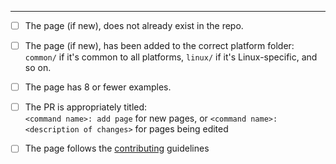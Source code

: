 ----
<!-- Thank you for sending a PR! -->
<!-- Please perform the following checks and check all the boxes that apply. -->
<!-- If a particular point is not applicable to your PR,
     strike-through the line by wrapping the text in ~~double tildes~~. -->
<!-- If your PR does not create or edit a command page (e.g. README edits, etc.)
     you can simply remove the entire checklist. -->

- [ ] The page (if new), does not already exist in the repo.

- [ ] The page (if new), has been added to the correct platform folder:  
      `common/` if it's common to all platforms, `linux/` if it's Linux-specific, and so on.

- [ ] The page has 8 or fewer examples.

- [ ] The PR is appropriately titled:  
      `<command name>: add page` for new pages, or `<command name>: <description of changes>` for pages being edited

- [ ] The page follows the [contributing](https://github.com/tldr-pages/tldr/blob/master/CONTRIBUTING.md) guidelines 
